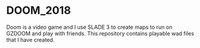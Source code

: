# DOOM_2018
Doom is a video game and I use SLADE 3 to create maps to run on GZDOOM and play with friends. This repository contains playable wad files that I have created.
